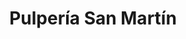 ---
title: "Pulpería San Martín"
url: /tegucigalpa/pulperia-san-martin-avenida-san-martin-de-porres-11/
shop: Kiosk
---